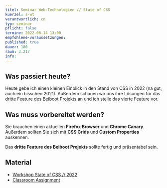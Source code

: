 ```yaml
---
titel: Seminar Web-Technologien // State of CSS
kuerzel: s-wt
verantwortlich: cn
typ: seminar
pflicht: false
termine: 2022-06-14 13:00
empfohlene-voraussetzungen: 
published: true
dauer: 180
raum: 3.217
info: 
---
```


## Was passiert heute?
Heute gebe ich einen kleinen Einblick in den Stand von CSS in 2022 (na gut, auch ein bisschen 2021). Außerdem schauen wir uns ihre Lösungen für das dritte Feature des Beiboot Projekts an und ich stelle das vierte Feature vor.

## Was muss vorbereitet werden?
Sie brauchen einen aktuellen **Firefox Browser** und **Chrome Canary**. Außerdem sollten Sie sich mit **CSS Grids** und **Custom Properties** auskennen. 

Das **dritte Feature des Beiboot Projekts** sollte fertig und präsentabel sein.

## Material

- [Workshop State of CSS // 2022](https://cnoss.github.io/my-state-of-css-2022/)
- [Classroom Assignment](https://classroom.github.com/a/CN_5aE-S)
